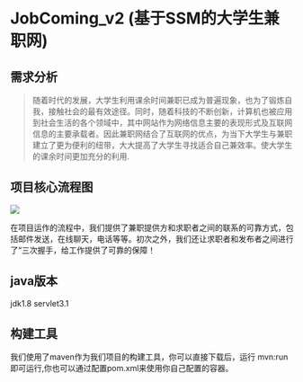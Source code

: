 # JobComing_v2 (基于SSM的大学生兼职网)

## 需求分析

> 随着时代的发展，大学生利用课余时间兼职已成为普遍现象，也为了锻炼自我，接触社会的最有效途径。同时，随着科技的不断创新，计算机也被应用到社会生活的各个领域中，其中网站作为网络信息主要的表现形式及互联网信息的主要承载者。因此兼职网结合了互联网的优点，为当下大学生与兼职建立了更为便利的纽带，大大提高了大学生寻找适合自己兼效率。使大学生的课余时间更加充分的利用.

## 项目核心流程图
![](http://ww3.sinaimg.cn/large/006otL2Lgw1f9u9lrjoe4j30pa0owacw.jpg)

在项目运作的流程中，我们提供了兼职提供方和求职者之间的联系的可靠方式，包括邮件发送，在线聊天，电话等等。初次之外，我们还让求职者和发布者之间进行了“三次握手，给工作提供了可靠的保障！

## java版本

jdk1.8 servlet3.1

## 构建工具 
我们使用了maven作为我们项目的构建工具，你可以直接下载后，运行 mvn:run 即可运行,你也可以通过配置pom.xml来使用你自己配置的容器。


